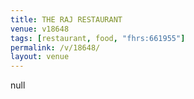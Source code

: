 ```yaml
---
title: THE RAJ RESTAURANT
venue: v18648
tags: [restaurant, food, "fhrs:661955"]
permalink: /v/18648/
layout: venue
---
```

null